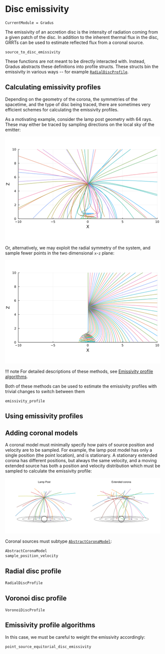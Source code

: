 # Disc emissivity

```@meta
CurrentModule = Gradus
```

The emissivity of an accretion disc is the intensity of radiation coming from a given patch of the disc. In addition to the inherent thermal flux in the disc, GRRTs can be used to estimate reflected flux from a coronal source.

```@docs
source_to_disc_emissivity
```

These functions are not meant to be directly interacted with. Instead, Gradus abstracts these definitions into profile structs. These structs bin the emissivity in various ways -- for example [`RadialDiscProfile`](@ref).

## Calculating emissivity profiles

Depending on the geometry of the corona, the symmetries of the spacetime, and the type of disc being traced, there are sometimes very efficient schemes for calculating the emissivity profiles.

As a motivating example, consider the lamp post geometry with 64 rays. These may either be traced by sampling directions on the local sky of the emitter:

![](./figs/coronal-paths-sphere.svg)

Or, alternatively, we may exploit the radial symmetry of the system, and sample fewer points in the two dimensional ``x``-``z`` plane:

![](./figs/coronal-paths-circle.svg)


!!! note
    For detailed descriptions of these methods, see [Emissivity profile algorithms](@ref).

Both of these methods can be used to estimate the emissivity profiles with trivial changes to switch between them

```@docs
emissivity_profile
```

## Using emissivity profiles

## Adding coronal models

A coronal model must minimally specify how pairs of source position and velocity are to be sampled. For example, the lamp post model has only a single position (the point location), and is stationary. A stationary extended corona has different positions, but always the same velocity, and a moving extended source has both a position and velocity distribution which must be sampled to calculate the emissivity profile:

![](./figs/corona-samples.svg)

Coronal sources must subtype [`AbstractCoronaModel`](@ref):

```@docs
AbstractCoronaModel
sample_position_velocity
```

## Radial disc profile

```@docs
RadialDiscProfile
```

## Voronoi disc profile

```@docs
VoronoiDiscProfile
```

## Emissivity profile algorithms

In this case, we must be careful to weight the emissivity accordingly:

```@docs
point_source_equitorial_disc_emissivity
```
